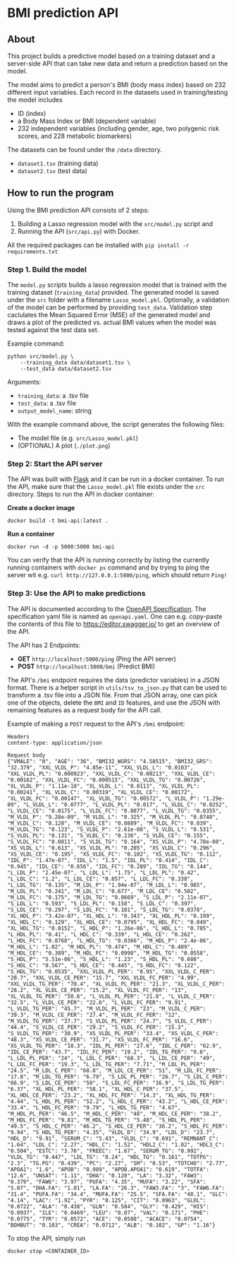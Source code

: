 # BMI prediction API
## About
This project builds a predictive model based on a training dataset and a server-side API that can take new data and
return a prediction based on the model.

The model aims to predict a person's BMI (body mass index) based on 232 different input variables. Each record in the
datasets used in training/testing the model includes
- ID (index)
- a Body Mass Index or BMI (dependent variable)
- 232 independent variables (including gender, age, two polygenic risk scores, and 228 metabolic biomarkers)

The datasets can be found under the `/data` directory.
 - `dataset1.tsv` (training data)
 - `dataset2.tsv` (test data)

## How to run the program
Using the BMI prediction API consists of 2 steps:
1. Building a Lasso regression model with the `src/model.py` script and 
2. Running the API (`src/api.py`) with Docker.

All the required packages can be installed with `pip install -r requirements.txt`

### Step 1. Build the model
The `model.py` scripts builds a lasso regression model that is trained with the training dataset (`training_data`)
provided. The generated model is saved under the `src` folder with a filename `Lasso_model.pkl`. Optionally, a 
validation of the model can be performed by providing `test_data`. Validation step caclulates the Mean Squared Error (MSE) of
the generated model and draws a plot of the predicted vs. actual BMI values when the model was tested against the test
data set.

Example command:
```
python src/model.py \
    --training_data data/dataset1.tsv \
    --test_data data/dataset2.tsv
```

Arguments:
 * `training_data`: a .tsv file
 * `test_data`: a .tsv file
 * `output_model_name`: string

With the example command above, the script generates the following files:
 * The model file (e.g. `src/Lasso_model.pkl`)
 * (OPTIONAL) A plot (`./plot.png`)

### Step 2: Start the API server
The API was built with [Flask](https://flask.palletsprojects.com/en/2.0.x/quickstart/) and it can be run in a docker
container. To run the API, make sure that the `Lasso_model.pkl` file exists under the `src` directory.  Steps to run the
API in docker container:

**Create a docker image**
```
docker build -t bmi-api:latest .
```
**Run a container**
```
docker run -d -p 5000:5000 bmi-api
```

You can verify that the API is running correctly by listing the currently running containers with `docker ps` command
and by trying to ping the server wit e.g. `curl http://127.0.0.1:5000/ping`, which should return `Ping!`


### Step 3: Use the API to make predictions
The API is documented according to the [OpenAPI Specification]("https://swagger.io/specification/"). The specification
yaml file is named as `openapi.yaml`. One can e.g. copy-paste the contents of this file to https://editor.swagger.io/ to
get an overview of the API.

The API has 2 Endpoints:
* **GET** `http://localhost:5000/ping` (Ping the API server)
* **POST** `http://localhost:5000/bmi` (Predict BMI)

The API's `/bmi` endpoint requires the data (predictor variables) in a JSON format. There is a helper script in
`utils/tsv_to_json.py` that can be used to transform a .tsv file into a JSON file. From that JSON array, one can pick
one of the objects, delete the `BMI` and `ID` features, and use the JSON with remaining features as a request body for
the API call.

Example of making a `POST` request to the API's `/bmi` endpoint:
```
Headers
content-type: application/json

Request body
{"VMALE": "0", "AGE": "36", "BMI32_WGRS": "4.58515", "BMI32_GRS": "32.379", "XXL_VLDL_P": "4.85e-11", "XXL_VLDL_L": "0.0103", "XXL_VLDL_PL": "0.000923", "XXL_VLDL_C": "0.00213", "XXL_VLDL_CE": "0.00162", "XXL_VLDL_FC": "0.000515", "XXL_VLDL_TG": "0.00726", "XL_VLDL_P": "1.11e-10", "XL_VLDL_L": "0.0113", "XL_VLDL_PL": "0.00241", "XL_VLDL_C": "0.00319", "XL_VLDL_CE": "0.00172", "XL_VLDL_FC": "0.00147", "XL_VLDL_TG": "0.00572", "L_VLDL_P": "1.29e-09", "L_VLDL_L": "0.0777", "L_VLDL_PL": "0.017", "L_VLDL_C": "0.0252", "L_VLDL_CE": "0.0175", "L_VLDL_FC": "0.0077", "L_VLDL_TG": "0.0355", "M_VLDL_P": "9.28e-09", "M_VLDL_L": "0.325", "M_VLDL_PL": "0.0748", "M_VLDL_C": "0.128", "M_VLDL_CE": "0.0889", "M_VLDL_FC": "0.039", "M_VLDL_TG": "0.123", "S_VLDL_P": "2.61e-08", "S_VLDL_L": "0.531", "S_VLDL_PL": "0.131", "S_VLDL_C": "0.236", "S_VLDL_CE": "0.155", "S_VLDL_FC": "0.0811", "S_VLDL_TG": "0.164", "XS_VLDL_P": "4.78e-08", "XS_VLDL_L": "0.613", "XS_VLDL_PL": "0.205", "XS_VLDL_C": "0.296", "XS_VLDL_CE": "0.195", "XS_VLDL_FC": "0.102", "XS_VLDL_TG": "0.112", "IDL_P": "1.47e-07", "IDL_L": "1.5", "IDL_PL": "0.414", "IDL_C": "0.945", "IDL_CE": "0.656", "IDL_FC": "0.289", "IDL_TG": "0.144", "L_LDL_P": "2.45e-07", "L_LDL_L": "1.75", "L_LDL_PL": "0.42", "L_LDL_C": "1.2", "L_LDL_CE": "0.857", "L_LDL_FC": "0.338", "L_LDL_TG": "0.135", "M_LDL_P": "1.94e-07", "M_LDL_L": "0.985", "M_LDL_PL": "0.241", "M_LDL_C": "0.677", "M_LDL_CE": "0.502", "M_LDL_FC": "0.175", "M_LDL_TG": "0.0669", "S_LDL_P": "2.11e-07", "S_LDL_L": "0.593", "S_LDL_PL": "0.158", "S_LDL_C": "0.397", "S_LDL_CE": "0.297", "S_LDL_FC": "0.101", "S_LDL_TG": "0.0378", "XL_HDL_P": "3.42e-07", "XL_HDL_L": "0.343", "XL_HDL_PL": "0.199", "XL_HDL_C": "0.129", "XL_HDL_CE": "0.0795", "XL_HDL_FC": "0.049", "XL_HDL_TG": "0.0152", "L_HDL_P": "1.26e-06", "L_HDL_L": "0.785", "L_HDL_PL": "0.41", "L_HDL_C": "0.339", "L_HDL_CE": "0.262", "L_HDL_FC": "0.0768", "L_HDL_TG": "0.0366", "M_HDL_P": "2.4e-06", "M_HDL_L": "1.02", "M_HDL_PL": "0.474", "M_HDL_C": "0.489", "M_HDL_CE": "0.389", "M_HDL_FC": "0.0998", "M_HDL_TG": "0.0558", "S_HDL_P": "5.51e-06", "S_HDL_L": "1.23", "S_HDL_PL": "0.608", "S_HDL_C": "0.567", "S_HDL_CE": "0.445", "S_HDL_FC": "0.122", "S_HDL_TG": "0.0535", "XXL_VLDL_PL_PER": "8.95", "XXL_VLDL_C_PER": "20.7", "XXL_VLDL_CE_PER": "15.7", "XXL_VLDL_FC_PER": "4.99", "XXL_VLDL_TG_PER": "70.4", "XL_VLDL_PL_PER": "21.3", "XL_VLDL_C_PER": "28.2", "XL_VLDL_CE_PER": "15.2", "XL_VLDL_FC_PER": "13", "XL_VLDL_TG_PER": "50.6", "L_VLDL_PL_PER": "21.8", "L_VLDL_C_PER": "32.5", "L_VLDL_CE_PER": "22.6", "L_VLDL_FC_PER": "9.91", "L_VLDL_TG_PER": "45.7", "M_VLDL_PL_PER": "23", "M_VLDL_C_PER": "39.3", "M_VLDL_CE_PER": "27.4", "M_VLDL_FC_PER": "12", "M_VLDL_TG_PER": "37.7", "S_VLDL_PL_PER": "24.7", "S_VLDL_C_PER": "44.4", "S_VLDL_CE_PER": "29.2", "S_VLDL_FC_PER": "15.3", "S_VLDL_TG_PER": "30.9", "XS_VLDL_PL_PER": "33.4", "XS_VLDL_C_PER": "48.3", "XS_VLDL_CE_PER": "31.7", "XS_VLDL_FC_PER": "16.6", "XS_VLDL_TG_PER": "18.3", "IDL_PL_PER": "27.6", "IDL_C_PER": "62.9", "IDL_CE_PER": "43.7", "IDL_FC_PER": "19.2", "IDL_TG_PER": "9.6", "L_LDL_PL_PER": "24", "L_LDL_C_PER": "68.3", "L_LDL_CE_PER": "49", "L_LDL_FC_PER": "19.3", "L_LDL_TG_PER": "7.71", "M_LDL_PL_PER": "24.5", "M_LDL_C_PER": "68.8", "M_LDL_CE_PER": "51", "M_LDL_FC_PER": "17.8", "M_LDL_TG_PER": "6.79", "S_LDL_PL_PER": "26.7", "S_LDL_C_PER": "66.9", "S_LDL_CE_PER": "50", "S_LDL_FC_PER": "16.9", "S_LDL_TG_PER": "6.37", "XL_HDL_PL_PER": "58.1", "XL_HDL_C_PER": "37.5", "XL_HDL_CE_PER": "23.2", "XL_HDL_FC_PER": "14.3", "XL_HDL_TG_PER": "4.44", "L_HDL_PL_PER": "52.2", "L_HDL_C_PER": "43.2", "L_HDL_CE_PER": "33.4", "L_HDL_FC_PER": "9.79", "L_HDL_TG_PER": "4.67", "M_HDL_PL_PER": "46.5", "M_HDL_C_PER": "48", "M_HDL_CE_PER": "38.2", "M_HDL_FC_PER": "9.81", "M_HDL_TG_PER": "5.48", "S_HDL_PL_PER": "49.5", "S_HDL_C_PER": "46.2", "S_HDL_CE_PER": "36.2", "S_HDL_FC_PER": "9.94", "S_HDL_TG_PER": "4.35", "VLDL_D": "34.9", "LDL_D": "23.7", "HDL_D": "9.91", "SERUM_C": "5.43", "VLDL_C": "0.691", "REMNANT_C": "1.64", "LDL_C": "2.27", "HDL_C": "1.52", "HDL2_C": "1.02", "HDL3_C": "0.504", "ESTC": "3.76", "FREEC": "1.67", "SERUM_TG": "0.992", "VLDL_TG": "0.447", "LDL_TG": "0.24", "HDL_TG": "0.161", "TOTPG": "2.3", "TG.PG": "0.439", "PC": "2.27", "SM": "0.53", "TOTCHO": "2.77", "APOA1": "1.6", "APOB": "0.989", "APOB.APOA1": "0.619", "TOTFA": "12.6", "UNSAT": "1.11", "DHA": "0.128", "LA": "3.32", "FAW3": "0.379", "FAW6": "3.97", "PUFA": "4.35", "MUFA": "3.22", "SFA": "5.07", "DHA.FA": "1.01", "LA.FA": "26.3", "FAW3.FA": "3", "FAW6.FA": "31.4", "PUFA.FA": "34.4", "MUFA.FA": "25.5", "SFA.FA": "40.1", "GLC": "4.14", "LAC": "1.92", "PYR": "0.125", "CIT": "0.0963", "GLOL": "0.0722", "ALA": "0.438", "GLN": "0.584", "GLY": "0.429", "HIS": "0.0937", "ILE": "0.0469", "LEU": "0.07", "VAL": "0.171", "PHE": "0.0775", "TYR": "0.0572", "ACE": "0.0588", "ACACE": "0.0754", "BOHBUT": "0.103", "CREA": "0.0712", "ALB": "0.102", "GP": "1.16"}
```

To stop the API, simply run
```
docker stop <CONTAINER_ID>
```